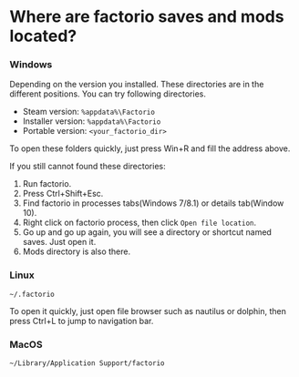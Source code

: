[date]: meta "2017-01-11T02:59:24+0800"
[author]: meta "pjincz"
[tags]: meta "factorio directories factorio-realms.com"
[desc]: meta "Find your saves and mods quickly."


Where are factorio saves and mods located?
==========================================

### Windows

Depending on the version you installed. These directories are in the different positions.
You can try following directories.

* Steam version: `%appdata%\Factorio`
* Installer version: `%appdata%\Factorio`
* Portable version: `<your_factorio_dir>`

To open these folders quickly, just press Win+R and fill the address above.

If you still cannot found these directories:
1. Run factorio.
2. Press Ctrl+Shift+Esc.
3. Find factorio in processes tabs(Windows 7/8.1) or details tab(Window 10).
4. Right click on factorio process, then click `Open file location`.
5. Go up and go up again, you will see a directory or shortcut named saves. Just open it.
6. Mods directory is also there.

### Linux

`~/.factorio`

To open it quickly, just open file browser such as nautilus or dolphin, then press Ctrl+L to jump to navigation bar.

### MacOS

`~/Library/Application Support/factorio`
